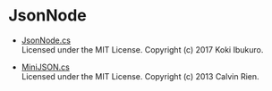# JsonNode

- [JsonNode.cs](https://gist.github.com/asus4/7f7b5912d703f44c2711)  
  Licensed under the MIT License. Copyright (c) 2017 Koki Ibukuro.

- [MiniJSON.cs](https://gist.github.com/darktable/1411710)      
  Licensed under the MIT License. Copyright (c) 2013 Calvin Rien.
